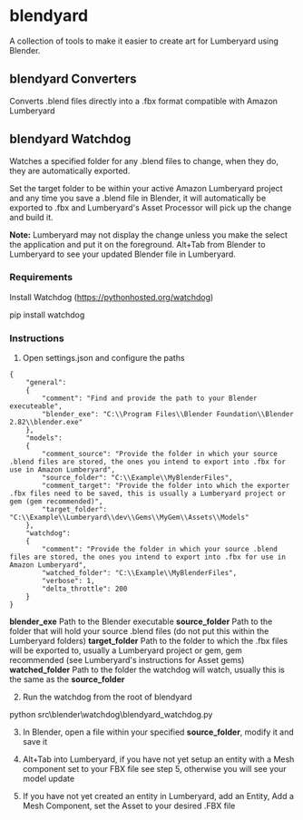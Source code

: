 # blendyard

A collection of tools to make it easier to create art for Lumberyard using Blender.

## blendyard Converters

Converts .blend files directly into a .fbx format compatible with Amazon Lumberyard

## blendyard Watchdog

Watches a specified folder for any .blend files to change, when they do, they are automatically exported.

Set the target folder to be within your active Amazon Lumberyard project and any time you save a .blend file in Blender, it will automatically be exported to .fbx and Lumberyard's Asset Processor will pick up the change and build it.

**Note:** Lumberyard may not display the change unless you make the select the application and put it on the foreground. Alt+Tab from Blender to Lumberyard to see your updated Blender file in Lumberyard.

### Requirements

Install Watchdog (https://pythonhosted.org/watchdog)

pip install watchdog

### Instructions

1. Open settings.json and configure the paths

```
{
    "general":
    {
        "comment": "Find and provide the path to your Blender executeable",
        "blender_exe": "C:\\Program Files\\Blender Foundation\\Blender 2.82\\blender.exe"
    },
    "models":
    {
        "comment_source": "Provide the folder in which your source .blend files are stored, the ones you intend to export into .fbx for use in Amazon Lumberyard",
        "source_folder": "C:\\Example\\MyBlenderFiles",
        "comment_target": "Provide the folder into which the exporter .fbx files need to be saved, this is usually a Lumberyard project or gem (gem recommended)",
        "target_folder": "C:\\Example\\Lumberyard\\dev\\Gems\\MyGem\\Assets\\Models"
    },
    "watchdog":
    {
        "comment": "Provide the folder in which your source .blend files are stored, the ones you intend to export into .fbx for use in Amazon Lumberyard",
        "watched_folder": "C:\\Example\\MyBlenderFiles",
        "verbose": 1,
        "delta_throttle": 200
    }
}
```

**blender_exe** Path to the Blender executable
**source_folder** Path to the folder that will hold your source .blend files (do not put this within the Lumberyard folders)
**target_folder** Path to the folder to which the .fbx files will be exported to, usually a Lumberyard project or gem, gem recommended (see Lumberyard's instructions for Asset gems)
**watched_folder** Path to the folder the watchdog will watch, usually this is the same as the **source_folder**

2. Run the watchdog from the root of blendyard

python src\blender\watchdog\blendyard_watchdog.py

3. In Blender, open a file within your specified **source_folder**, modify it and save it

4. Alt+Tab into Lumberyard, if you have not yet setup an entity with a Mesh component set to your FBX file see step 5, otherwise you will see your model update

5. If you have not yet created an entity in Lumberyard, add an Entity, Add a Mesh Component, set the Asset to your desired .FBX file

